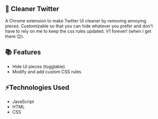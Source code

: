 ## 🫧 Cleaner Twitter

A Chrome extension to make Twitter UI cleaner by removing annoying pieces. Customizable so that you can hide whatever you prefer and don't have to rely on me to keep the css rules updated. V1 forever! (when I get there 😉).

## 📚 Features
- Hide UI pieces (togglable)
- Modify and add custom CSS rules


## ⚡Technologies Used
- JavaScript
- HTML
- CSS
